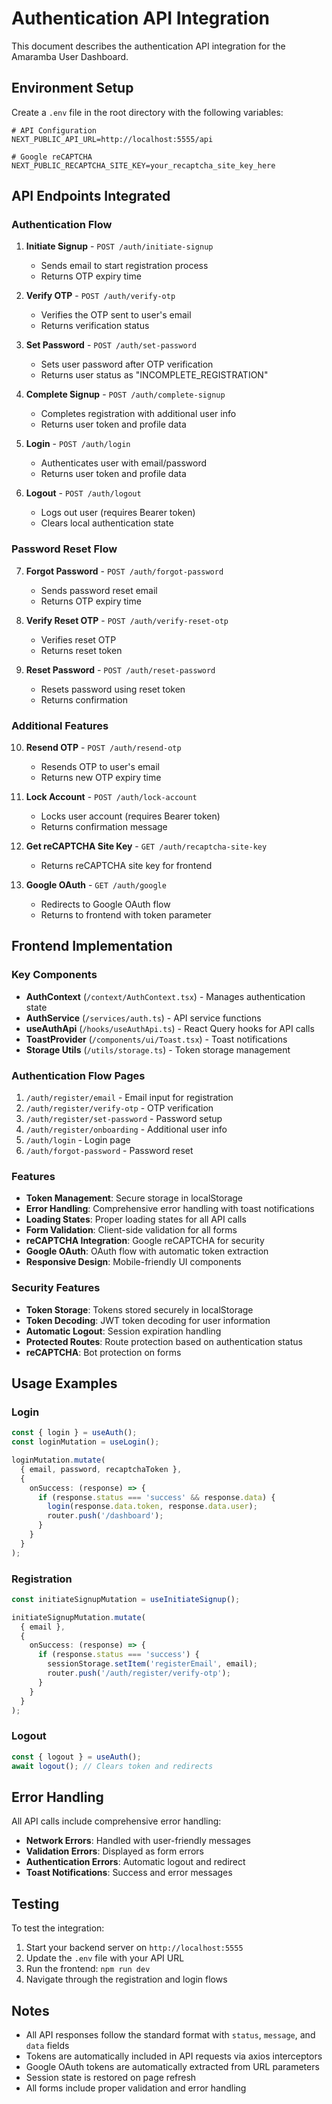 # Authentication API Integration

This document describes the authentication API integration for the Amaramba User Dashboard.

## Environment Setup

Create a `.env` file in the root directory with the following variables:

```env
# API Configuration
NEXT_PUBLIC_API_URL=http://localhost:5555/api

# Google reCAPTCHA
NEXT_PUBLIC_RECAPTCHA_SITE_KEY=your_recaptcha_site_key_here
```

## API Endpoints Integrated

### Authentication Flow

1. **Initiate Signup** - `POST /auth/initiate-signup`
   - Sends email to start registration process
   - Returns OTP expiry time

2. **Verify OTP** - `POST /auth/verify-otp`
   - Verifies the OTP sent to user's email
   - Returns verification status

3. **Set Password** - `POST /auth/set-password`
   - Sets user password after OTP verification
   - Returns user status as "INCOMPLETE_REGISTRATION"

4. **Complete Signup** - `POST /auth/complete-signup`
   - Completes registration with additional user info
   - Returns user token and profile data

5. **Login** - `POST /auth/login`
   - Authenticates user with email/password
   - Returns user token and profile data

6. **Logout** - `POST /auth/logout`
   - Logs out user (requires Bearer token)
   - Clears local authentication state

### Password Reset Flow

7. **Forgot Password** - `POST /auth/forgot-password`
   - Sends password reset email
   - Returns OTP expiry time

8. **Verify Reset OTP** - `POST /auth/verify-reset-otp`
   - Verifies reset OTP
   - Returns reset token

9. **Reset Password** - `POST /auth/reset-password`
   - Resets password using reset token
   - Returns confirmation

### Additional Features

10. **Resend OTP** - `POST /auth/resend-otp`
    - Resends OTP to user's email
    - Returns new OTP expiry time

11. **Lock Account** - `POST /auth/lock-account`
    - Locks user account (requires Bearer token)
    - Returns confirmation message

12. **Get reCAPTCHA Site Key** - `GET /auth/recaptcha-site-key`
    - Returns reCAPTCHA site key for frontend

13. **Google OAuth** - `GET /auth/google`
    - Redirects to Google OAuth flow
    - Returns to frontend with token parameter

## Frontend Implementation

### Key Components

- **AuthContext** (`/context/AuthContext.tsx`) - Manages authentication state
- **AuthService** (`/services/auth.ts`) - API service functions
- **useAuthApi** (`/hooks/useAuthApi.ts`) - React Query hooks for API calls
- **ToastProvider** (`/components/ui/Toast.tsx`) - Toast notifications
- **Storage Utils** (`/utils/storage.ts`) - Token storage management

### Authentication Flow Pages

1. `/auth/register/email` - Email input for registration
2. `/auth/register/verify-otp` - OTP verification
3. `/auth/register/set-password` - Password setup
4. `/auth/register/onboarding` - Additional user info
5. `/auth/login` - Login page
6. `/auth/forgot-password` - Password reset

### Features

- **Token Management**: Secure storage in localStorage
- **Error Handling**: Comprehensive error handling with toast notifications
- **Loading States**: Proper loading states for all API calls
- **Form Validation**: Client-side validation for all forms
- **reCAPTCHA Integration**: Google reCAPTCHA for security
- **Google OAuth**: OAuth flow with automatic token extraction
- **Responsive Design**: Mobile-friendly UI components

### Security Features

- **Token Storage**: Tokens stored securely in localStorage
- **Token Decoding**: JWT token decoding for user information
- **Automatic Logout**: Session expiration handling
- **Protected Routes**: Route protection based on authentication status
- **reCAPTCHA**: Bot protection on forms

## Usage Examples

### Login
```typescript
const { login } = useAuth();
const loginMutation = useLogin();

loginMutation.mutate(
  { email, password, recaptchaToken },
  {
    onSuccess: (response) => {
      if (response.status === 'success' && response.data) {
        login(response.data.token, response.data.user);
        router.push('/dashboard');
      }
    }
  }
);
```

### Registration
```typescript
const initiateSignupMutation = useInitiateSignup();

initiateSignupMutation.mutate(
  { email },
  {
    onSuccess: (response) => {
      if (response.status === 'success') {
        sessionStorage.setItem('registerEmail', email);
        router.push('/auth/register/verify-otp');
      }
    }
  }
);
```

### Logout
```typescript
const { logout } = useAuth();
await logout(); // Clears token and redirects
```

## Error Handling

All API calls include comprehensive error handling:

- **Network Errors**: Handled with user-friendly messages
- **Validation Errors**: Displayed as form errors
- **Authentication Errors**: Automatic logout and redirect
- **Toast Notifications**: Success and error messages

## Testing

To test the integration:

1. Start your backend server on `http://localhost:5555`
2. Update the `.env` file with your API URL
3. Run the frontend: `npm run dev`
4. Navigate through the registration and login flows

## Notes

- All API responses follow the standard format with `status`, `message`, and `data` fields
- Tokens are automatically included in API requests via axios interceptors
- Google OAuth tokens are automatically extracted from URL parameters
- Session state is restored on page refresh
- All forms include proper validation and error handling 